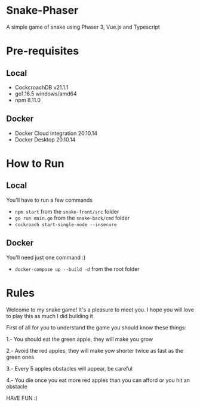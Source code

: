 # Snake-Phaser
 A simple game of snake using Phaser 3, Vue.js and Typescript

# Pre-requisites

## Local
- CockcroachDB v21.1.1
- go1.16.5 windows/amd64
- npm 8.11.0

## Docker
- Docker Cloud integration 20.10.14
- Docker Desktop 20.10.14

# How to Run

## Local 
You'll have to run a few commands
- ```npm start``` from the ```snake-front/src``` folder
- ```go run main.go``` from the ```snake-back/cmd``` folder
- ```cockroach start-single-node --insecure```

## Docker
You'll need just one command :)
- ```docker-compose up --build -d``` from the root folder

# Rules
Welcome to my snake game! It's a pleasure to meet you. I hope you will love to play this as much I did building it

First of all for you to understand the game you should know these things:

1.- You should eat the green apple, they will make you grow

2.- Avoid the red apples, they will make yow shorter twice as fast as the green ones

3.- Every 5 apples obstacles will appear, be careful

4.- You die once you eat more red apples than you can afford or you hit an obstacle

HAVE FUN :)
